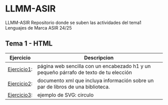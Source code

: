 # LLMM-ASIR
LLMM-ASIR
Repositorio donde se suben las actividades del tema1 Lenguajes de Marca ASIR 24/25

## Tema 1 - HTML

Ejercicio | Descripcion
----------|-----------
[Ejercicio1](/tema1/ejercicio1.html): |página web sencilla con un encabezado h1 y un pequeño párrafo de texto de tu elección
[Ejercicio2](/tema1/ejercicio2.xml): |documento xml que incluya información sobre un par de libros de una biblioteca.
[Ejercicio3](/tema1/ejercicio3.svg): |ejemplo de SVG: circulo
